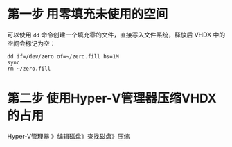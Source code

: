 # 第一步 用零填充未使用的空间
可以使用 `dd` 命令创建一个填充零的文件，直接写入文件系统，释放后 VHDX 中的空间会标记为空：
``` shell
dd if=/dev/zero of=~/zero.fill bs=1M 
sync 
rm ~/zero.fill
```

# 第二步 使用Hyper-V管理器压缩VHDX的占用
Hyper-V管理器 》编辑磁盘》查找磁盘》压缩
